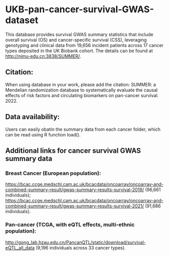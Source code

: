 # UKB-pan-cancer-survival-GWAS-dataset

This database provides survival GWAS summary statistics that include overall survival (OS) and cancer-specific survival (CSS), leveraging genotyping and clinical data from 19,656 incident patients across 17 cancer types deposited in the UK Biobank cohort. The details can be found at http://njmu-edu.cn:3838/SUMMER/.

## Citation:
When using database in your work, please add the citation: SUMMER: a Mendelian randomization database to systematically evaluate the causal effects of risk factors and circulating biomarkers on pan-cancer survival. 2022.


## Data availability:
Users can easily obatin the summary data from each cancer folder, which can be read using R function load().

## Additional links for cancer survival GWAS summary data
### Breast Cancer (European population): 
https://bcac.ccge.medschl.cam.ac.uk/bcacdata/oncoarray/oncoarray-and-combined-summary-result/gwas-summary-results-survival-2019/ (96,661 individuals); https://bcac.ccge.medschl.cam.ac.uk/bcacdata/oncoarray/oncoarray-and-combined-summary-result/gwas-summary-results-survival-2021/ (91,686 individuals). 
### Pan-cancer (TCGA, with eQTL effects, multi-ethnic population):
http://gong_lab.hzau.edu.cn/PancanQTL/static/download/survival-eQTL_all_data (9,196 individuals across 33 cancer types).
